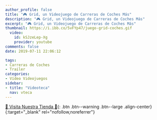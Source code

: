 ```yaml
---
author_profile: false
title: "🎮 Grid, un Videojuego de Carreras de Coches Más"
description: "🎮 Grid, un Videojuego de Carreras de Coches Más"
excerpt: "🎮 Grid, un Videojuego de Carreras de Coches Más"
thumbnail: https://i.ibb.co/5vFYp47/juego-grid-coches.gif
  video:
    id: kSJzeLep-Xg
    provider: youtube
comments: false
date: 2019-07-11 22:06:12

tags:
- Carreras de Coches
- Trailer
categories:
- Vídeo Videojuegos
sidebar:
- title: "Videoteca"
  nav: vteca
---
```


[🎁 Visita Nuestra Tienda 🎁](https://www.amazon.es/shop/cibercursos){: .btn .btn--warning .btn--large .align-center}{:target="_blank" rel="nofollow,noreferrer"}
